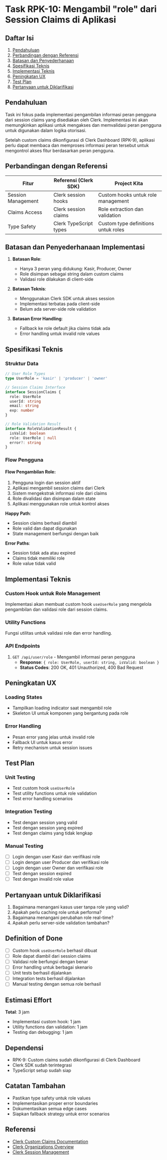 # Task RPK-10: Mengambil "role" dari Session Claims di Aplikasi

## Daftar Isi

1. [Pendahuluan](mdc:#pendahuluan)
2. [Perbandingan dengan Referensi](mdc:#perbandingan-dengan-referensi)
3. [Batasan dan Penyederhanaan](mdc:#batasan-dan-penyederhanaan)
4. [Spesifikasi Teknis](mdc:#spesifikasi-teknis)
5. [Implementasi Teknis](mdc:#implementasi-teknis)
6. [Peningkatan UX](mdc:#peningkatan-ux)
7. [Test Plan](mdc:#test-plan)
8. [Pertanyaan untuk Diklarifikasi](mdc:#pertanyaan-untuk-diklarifikasi)

## Pendahuluan

Task ini fokus pada implementasi pengambilan informasi peran pengguna dari session claims yang disediakan oleh Clerk. Implementasi ini akan memungkinkan aplikasi untuk mengakses dan memvalidasi peran pengguna untuk digunakan dalam logika otorisasi.

Setelah custom claims dikonfigurasi di Clerk Dashboard (RPK-9), aplikasi perlu dapat membaca dan memproses informasi peran tersebut untuk mengontrol akses fitur berdasarkan peran pengguna.

## Perbandingan dengan Referensi

| Fitur              | Referensi (Clerk SDK)  | Project Kita                        |
| ------------------ | ---------------------- | ----------------------------------- |
| Session Management | Clerk session hooks    | Custom hooks untuk role management  |
| Claims Access      | Clerk session claims   | Role extraction dan validation      |
| Type Safety        | Clerk TypeScript types | Custom type definitions untuk roles |

## Batasan dan Penyederhanaan Implementasi

1. **Batasan Role**:
   - Hanya 3 peran yang didukung: Kasir, Producer, Owner
   - Role disimpan sebagai string dalam custom claims
   - Validasi role dilakukan di client-side

2. **Batasan Teknis**:
   - Menggunakan Clerk SDK untuk akses session
   - Implementasi terbatas pada client-side
   - Belum ada server-side role validation

3. **Batasan Error Handling**:
   - Fallback ke role default jika claims tidak ada
   - Error handling untuk invalid role values

## Spesifikasi Teknis

### Struktur Data

```typescript
// User Role Types
type UserRole = 'kasir' | 'producer' | 'owner'

// Session Claims Interface
interface SessionClaims {
  role: UserRole
  userId: string
  email: string
  exp: number
}

// Role Validation Result
interface RoleValidationResult {
  isValid: boolean
  role: UserRole | null
  error?: string
}
```

### Flow Pengguna

#### Flow Pengambilan Role:

1. Pengguna login dan session aktif
2. Aplikasi mengambil session claims dari Clerk
3. Sistem mengekstrak informasi role dari claims
4. Role divalidasi dan disimpan dalam state
5. Aplikasi menggunakan role untuk kontrol akses

**Happy Path**:

- Session claims berhasil diambil
- Role valid dan dapat digunakan
- State management berfungsi dengan baik

**Error Paths**:

- Session tidak ada atau expired
- Claims tidak memiliki role
- Role value tidak valid

## Implementasi Teknis

### Custom Hook untuk Role Management

Implementasi akan membuat custom hook `useUserRole` yang mengelola pengambilan dan validasi role dari session claims.

### Utility Functions

Fungsi utilitas untuk validasi role dan error handling.

### API Endpoints

1. `GET /api/user/role` - Mengambil informasi peran pengguna
   - **Response**: `{ role: UserRole, userId: string, isValid: boolean }`
   - **Status Codes**: 200 OK, 401 Unauthorized, 400 Bad Request

## Peningkatan UX

### Loading States

- Tampilkan loading indicator saat mengambil role
- Skeleton UI untuk komponen yang bergantung pada role

### Error Handling

- Pesan error yang jelas untuk invalid role
- Fallback UI untuk kasus error
- Retry mechanism untuk session issues

## Test Plan

### Unit Testing

- Test custom hook `useUserRole`
- Test utility functions untuk role validation
- Test error handling scenarios

### Integration Testing

- Test dengan session yang valid
- Test dengan session yang expired
- Test dengan claims yang tidak lengkap

### Manual Testing

- [ ] Login dengan user Kasir dan verifikasi role
- [ ] Login dengan user Producer dan verifikasi role
- [ ] Login dengan user Owner dan verifikasi role
- [ ] Test dengan session expired
- [ ] Test dengan invalid role value

## Pertanyaan untuk Diklarifikasi

1. Bagaimana menangani kasus user tanpa role yang valid?
2. Apakah perlu caching role untuk performa?
3. Bagaimana menangani perubahan role real-time?
4. Apakah perlu server-side validation tambahan?

## Definition of Done

- [ ] Custom hook `useUserRole` berhasil dibuat
- [ ] Role dapat diambil dari session claims
- [ ] Validasi role berfungsi dengan benar
- [ ] Error handling untuk berbagai skenario
- [ ] Unit tests berhasil dijalankan
- [ ] Integration tests berhasil dijalankan
- [ ] Manual testing dengan semua role berhasil

## Estimasi Effort

**Total**: 3 jam

- Implementasi custom hook: 1 jam
- Utility functions dan validation: 1 jam
- Testing dan debugging: 1 jam

## Dependensi

- RPK-9: Custom claims sudah dikonfigurasi di Clerk Dashboard
- Clerk SDK sudah terintegrasi
- TypeScript setup sudah siap

## Catatan Tambahan

- Pastikan type safety untuk role values
- Implementasikan proper error boundaries
- Dokumentasikan semua edge cases
- Siapkan fallback strategy untuk error scenarios

## Referensi

- [Clerk Custom Claims Documentation](https://clerk.com/docs/guides/authorization-checks)
- [Clerk Organizations Overview](https://clerk.com/docs/organizations/overview)
- [Clerk Session Management](https://clerk.com/docs/guides/authorization-checks)
